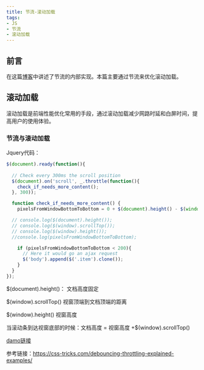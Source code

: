 ```yaml
---
title: 节流-滚动加载
tags: 
- JS
- 节流
- 滚动加载
---
```


## 前言
在这篇[博客](https://ustc-han.github.io/2019/07/11/%E9%98%B2%E6%8A%96%E5%92%8C%E8%8A%82%E6%B5%81/)中讲述了节流的内部实现。本篇主要通过节流来优化滚动加载。

## 滚动加载
滚动加载是前端性能优化常用的手段，通过滚动加载减少网路时延和白屏时间，提高用户的使用体验。

### 节流与滚动加载

Jquery代码：

```js
$(document).ready(function(){
  
  // Check every 300ms the scroll position
  $(document).on('scroll', _.throttle(function(){
    check_if_needs_more_content();
  }, 300));

  function check_if_needs_more_content() {
    pixelsFromWindowBottomToBottom = 0 + $(document).height() - $(window).scrollTop() - $(window).height();

  // console.log($(document).height());
  // console.log($(window).scrollTop());
  // console.log($(window).height());
  //console.log(pixelsFromWindowBottomToBottom);

    if (pixelsFromWindowBottomToBottom < 200){
      // Here it would go an ajax request
      $('body').append($('.item').clone());
    }
  }
});
```
$(document).height()： 文档高度固定

$(window).scrollTop() 视窗顶端到文档顶端的距离

$(window).height() 视窗高度

当滚动条到达视窗底部的时候：文档高度 = 视窗高度 +$(window).scrollTop()

[damo链接](https://codepen.io/ustc-han/pen/WNeXqWL?editors=0110)

参考链接：https://css-tricks.com/debouncing-throttling-explained-examples/
